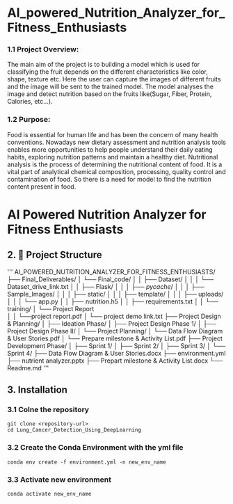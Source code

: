 # AI_powered_Nutrition_Analyzer_for_Fitness_Enthusiasts

### 1.1 Project Overview:
The main aim of the project is to building a model which is used for
classifying the fruit depends on the different characteristics like color, shape,
texture etc. Here the user can capture the images of different fruits and the image
will be sent to the trained model. The model analyses the image and detect
nutrition based on the fruits like(Sugar, Fiber, Protein, Calories, etc...).
### 1.2 Purpose:
Food is essential for human life and has been the concern of many health
conventions. Nowadays new dietary assessment and nutrition analysis tools
enables more opportunities to help people understand their daily eating habits,
exploring nutrition patterns and maintain a healthy diet. Nutritional analysis is the
process of determining the nutritional content of food. It is a vital part of analytical
chemical composition, processing, quality control and contamination of food. So
there is a need for model to find the nutrition content present in food.

# AI Powered Nutrition Analyzer for Fitness Enthusiasts

## 2. 📂 Project Structure

'''
AI_POWERED_NUTRITION_ANALYZER_FOR_FITNESS_ENTHUSIASTS/
├── Final_Deliverables/
│   └── Final_code/
│   │   ├── Dataset/
│   │   │   └── Dataset_drive_link.txt
│   │   ├── Flask/
│   │   │   ├── _pycache_/
│   │   │   ├── Sample_Images/
│   │   │   ├── static/
│   │   │   ├── template/
│   │   │   ├── uploads/
│   │   │   └── app.py
│   │   ├── nutrition.h5
│   │   ├── requirements.txt
│   │   └── training/
│   └── Project Report  
│   │   └──project report.pdf
│   └── project demo link.txt
├── Project Design & Planning/
│   ├── Ideation Phase/
│   ├── Project Design Phase 1/
│   ├── Project Design Phase II/
│   └── Project Planning/
│   └── Data Flow Diagram & User Stories.pdf
│   └── Prepare milestone & Activity List.pdf
├── Project Development Phase/
│   ├── Sprint 1/
│   ├── Sprint 2/
│   ├── Sprint 3/
│   └── Sprint 4/
├── Data Flow Diagram & User Stories.docx
├── environment.yml
├── nutrient analyzer.pptx
├── Prepart milestone & Activity List.docx
└── Readme.md
'''

## 3. Installation
### 3.1 **Colne the repository**
    git clone <repository-url>
    cd Lung_Cancer_Detection_Using_DeepLearning
### 3.2 **Create the Conda Environment with the yml file**
    conda env create -f environment.yml -n new_env_name
### 3.3 **Activate new environment**
    conda activate new_env_name
